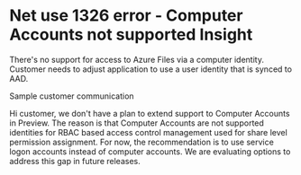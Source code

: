 <properties
pageTitle="Net use 1326 error - Computer Accounts not supported Insight"
description="Net use 1326 error - Computer Accounts not supported Insight"
infoBubbleText= "We detected that the customer is trying to access file share using a computer account."
service="microsoft.storage"
resource="storageAccounts"
authors="yagohel23"
ms.author="yagohel"
displayOrder=""
articleId="85756996-b184-46e6-8865-c7e0fa88d64c"
diagnosticScenario=""
selfHelpType="Diagnostics"
supportTopicIds=""
resourceTags=""
productPesIds=""
cloudEnvironments="public,fairfax,blackforest,mooncake,usnat,ussec"
ownershipId="Centennial_CloudNet_LoadBalancer"
/>

# Net use 1326 error - Computer Accounts not supported Insight
<!--issueDescription-->
There's no support for access to Azure Files via a computer identity.  Customer needs to adjust application to use a user identity that is synced to AAD.

Sample customer communication

Hi customer, we don't have a plan to extend support to Computer Accounts in Preview. The reason is that Computer Accounts are not supported identities for RBAC based access control management used for share level permission assignment. For now, the recommendation is to use service logon accounts instead of computer accounts. We are evaluating options to address this gap in future releases.
<!--/issueDescription-->